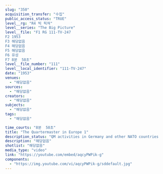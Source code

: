 ```yaml
---
slug: "350"
acquisition_transfer: "수집"
public_access_status: "TRUE"
level__rg: "R4 빅 픽쳐"
level__series: "The Big Picture"
level__file: "F1 RG 111-TV-247
F2 1953
F3 해당없음
F4 해당없음
F5 해당없음
F6 유성
F7 8분  58초"
level__file_number: "111"
level__local_identifier: "111-TV-247"
date: "1953"
venues: 
  - "해당없음"
sources: 
  - "해당없음"
creators: 
  - "해당없음"
subjects: 
  - "해당없음"
tags: 
  - "해당없음"

time_courts: "8분  58초"
title: "The Quartermaster in Europe 1"
description_status: "QM activities in Germany and other NATO countries as well as training to take their place in the fornt lines if needed."
description: "해당없음"
shotlist: "해당없음"
media_type: "video"
link: "https://youtube.com/embed/aqcyPWPik-g"
components: 
  - "https://img.youtube.com/vi/aqcyPWPik-g/sddefault.jpg"
---
```

